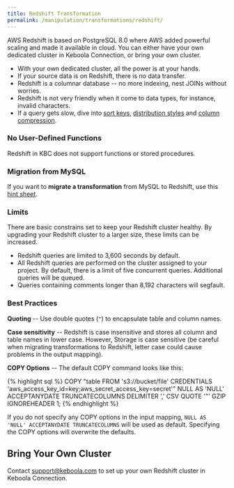 ```yaml
---
title: Redshift Transformation
permalink: /manipulation/transformations/redshift/
---
```


AWS Redshift is based on PostgreSQL 8.0 where AWS added powerful scaling and made it available in cloud. You can either have your own dedicated cluster in Keboola Connection, or bring your own cluster. 
 
 - With your own dedicated cluster, all the power is at your hands.
 - If your source data is on Redshift, there is no data transfer. 
 - Redshift is a columnar database -- no more indexing, nest JOINs without worries.
 - Redshift is not very friendly when it come to data types, for instance, invalid characters.
 - If a query gets slow, dive into [sort keys](http://docs.aws.amazon.com/redshift/latest/dg/c_best-practices-sort-key.html), 
 [distribution styles](http://docs.aws.amazon.com/redshift/latest/dg/c_best-practices-best-dist-key.html) and 
 [column compression](http://docs.aws.amazon.com/redshift/latest/dg/c_best-practices-use-auto-compression.html). 

### No User-Defined Functions

Redshift in KBC does not support functions or stored procedures.

### Migration from MySQL

If you want to **migrate a transformation** from MySQL to Redshift, use this [hint sheet](http://wiki.keboola.com/home/transformations/redshift/redshift-hints).   

### Limits

There are basic constrains set to keep your Redshift cluster healthy. By upgrading your Redshift cluster to a 
larger size, these limits can be increased.

- Redshift queries are limited to 3,600 seconds by default.
- All Redshift queries are performed on the cluster assigned to your project. By default, there is a limit of five 
concurrent queries. Additional queries will be queued.
- Queries containing comments longer than 8,192 characters will segfault.

### Best Practices

**Quoting** -- Use double quotes (`"`) to encapsulate table and column names.
 
**Case sensitivity** -- Redshift is case insensitive and stores all column and table names in lower case. However, 
Storage is case sensitive (be careful when migrating transformations to Redshift, letter case could cause problems 
in the output mapping).

**COPY Options** -- The default COPY command looks like this:

{% highlight sql %}
COPY "table FROM 's3://bucket/file'
CREDENTIALS 'aws_access_key_id=key;aws_secret_access_key=secret'"
NULL AS 'NULL' ACCEPTANYDATE TRUNCATECOLUMNS
DELIMITER ',' CSV QUOTE '"'
GZIP IGNOREHEADER 1;
{% endhighlight %}

If you do not specify any COPY options in the input mapping, `NULL AS 'NULL' ACCEPTANYDATE TRUNCATECOLUMNS` will 
be used as default. Specifying the COPY options will overwrite the defaults.

## Bring Your Own Cluster

Contact [support@keboola.com](mailto:support@keboola.com) to set up your own Redshift cluster in Keboola Connection.

